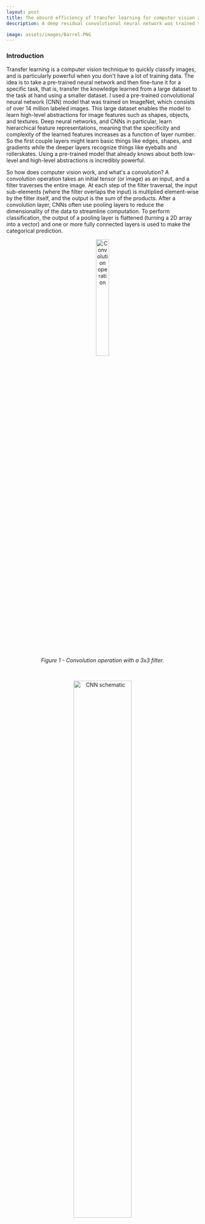 ```yaml
---
layout: post
title: The absurd efficiency of transfer learning for computer vision and machine learning
description: A deep residual convolutional neural network was trained to identify barrelling waves!

image: assets/images/Barrel.PNG
---
```


### Introduction

Transfer learning is a computer vision technique to quickly classify images, and is particularly powerful when you don't have a lot of training data. The idea is to take a pre-trained neural network and then fine-tune it for a specific task, that is, transfer the knowledge learned from a large dataset to the task at hand using a smaller dataset. I used a pre-trained convolutional neural network (CNN) model that was trained on ImageNet, which consists of over 14 million labeled images. This large dataset enables the model to learn high-level abstractions for image features such as shapes, objects, and textures. Deep neural networks, and CNNs in particular, learn hierarchical feature representations, meaning that the specificity and complexity of the learned features increases as a function of layer number. So the first couple layers might learn basic things like edges, shapes, and gradients while the deeper layers recognize things like eyeballs and rollerskates. Using a pre-trained model that already knows about both low-level and high-level abstractions is incredibly powerful.

So how does computer vision work, and what's a convolution? A convolution operation takes an initial tensor (or image) as an input, and a filter traverses the entire image. At each step of the filter traversal, the input sub-elements (where the filter overlaps the input) is multiplied element-wise by the filter itself, and the output is the sum of the products. After a convolution layer, CNNs often use pooling layers to reduce the dimensionality of the data to streamline computation. To perform classification, the output of a pooling layer is flattened (turning a 2D array into a vector) and one or more fully connected layers is used to make the categorical prediction.


<center>
<figure>
  <img src="{{site.url}}/assets/images/convolution.gif" alt="Convolution operation" height="28%" width = "28%"/>
  <figcaption>
  	<em>Figure 1 - Convolution operation with a 3x3 filter.</em>
  </figcaption>
</figure>
</center>
<p>&nbsp;</p>

<center>
<figure>
  <img src="{{site.url}}/assets/images/LeNet5.png" alt="CNN schematic" height="60%" width = "60%"/>
  <figcaption>
  	<em>Figure 2 - Example of a 7 layer CNN. In practice, CNNs can have 50 layers or more. </em>
  </figcaption>
</figure>
</center>
<p>&nbsp;</p>


### Vanishing Gradients and Residual Networks

Deep CNNs with multiple layers can be tricky to train due to the problem of vanishing gradients. Recall that in a CNN, the [filter weights are learned using backpropagation](https://becominghuman.ai/back-propagation-in-convolutional-neural-networks-intuition-and-code-714ef1c38199){:target="_blank"}. This process consist of minimizing the prediction error by adjusting network weights using the gradient of the loss function. Calculating the gradient is just a matter of applying the chain rule you learned in basic calculus. The problem is that when the network is too deep, the chain rule becomes very long, and multiplying small numbers again and again will quickly make the product shrink to zero. When that happens, the weights cannot update their values during training and the network error remains large. In other words, the network doesn't learn.


<center>
<figure>
  <img src="{{site.url}}/assets/images/ResNet.PNG" alt="Residual block" height="350%" width = "35%"/>
  <figcaption>
    <em>Figure 3 - A building block for Residual learning.</em>
  </figcaption>
</figure>
</center>
<p>&nbsp;</p>

Residual Networks (ResNets) are a modified version of CNNs and solve the problem of vanishing gradients using a residual architecture, which consist of skip connections, or identity mappings, that are added to a layer's output. Therefore the output of a residual block consists of the sum of two terms: the layer's normal nonlinear activation, and the original input to the residual block (Figure 3). By doing this, vanishing gradients are avoided because the gradients can flow directly through the skip connections backwards from later layers to initial filters. Variants of this idea include networks with all layers connected to each other (DenseNet), and networks that use forget gates to control how much information flows to the next time step (Long Term Short Memory, or LSTM).


<center>
<figure>
  <img src="{{site.url}}/assets/images/training_data.PNG" alt="Training images" height="80%" width = "80%"/>
  <figcaption>
  	<em>
      Figure 4 - Random selection of training data and the image labels (Lake, Ocean, Surfing, Tubes). Surprisingly, even with a relatively small amount of training data, transfer learning can properly classify these types of images with high accuracy.
    </em>
  </figcaption>
</figure>
</center>
<p>&nbsp;</p>



### Procedure
I used about 200 images for training and labeled them according to following categories: Lake, Ocean, Surfing, Tubes, (only 50 or so images in each category). 80 images were used for validation, and these were different images than the training dataset, of course. I chose these images because

1) Waves are beautiful and I love riding them, and
2) I wanted to make the image classification task challenging by using water in all the images.

A pre-trained ResNet model with 34 layers was used (over 21 million model parameters). The trick to transfer learning is to initially restrict training on the new set of data to the last group of layers in the network. After this initial training, the weights for the entire network can be updated, if needed, but you should use different learning rates for different layers of the network. The reason is that the weights in the lowest layers should not be changed much, as these layers have already been pre-trained to detect basic features such as edges and outlines using ImageNet. During training on our set of data, the last group of layers in the network gets a higher learning rate so that the high level features that are specific to our dataset, such as the circular shape of barrelling waves and the various body positions of surfers, are learned.

In addition to transfer learning, I used the [one cycle learning rate policy](https://towardsdatascience.com/finding-good-learning-rate-and-the-one-cycle-policy-7159fe1db5d6){:target="_blank"}, meaning that the learning rate was increased initially, and then decreased. The purpose of doing this is to prevent the network from getting stuck in local minima of the loss function.


### Results 
The confusion matrix in Figure 5 summarizes the performance of the image classification ResNet model on the validation dataset. The table shows the number images that lie in each matrix cell of actual versus predicted categories. A model with perfect accuracy would only have finite numbers along the diagonal and zeros everywhere else. Keep in mind the model never saw these validation images during training, so the performance is actually quite amazing considering how small the training data set was. Using just a handful of training passes through the data (10x one cycles), **the model accuracy for the validation images is over 93%** (only 5 incorrectly classified images out of 80). Figure 6 shows a random sample of correctly classified images, as well as the incorrect predictions. It's not too surprising that the model classifies some of these images incorrectly because similar images they were not common or were non-existent in the training dataset (such as the image of the aerial shot shown in the upper right corner of Figure 6). In addition, the model provides information about whether or not you should trust the prediction, because the last layer of the neural network outputs a probability (softmax activation function). In general, the probabilities are less than 0.5 for the incorrect predictions, showing that you could filter the output if you needed a high true positive rate (although your false negative rate would increase).

So hopefully I've convinced you that using a pre-trained model is extremely powerful. Just as with computer vision, natural language processing (NLP) models can also benefit from transfer learning. [Here](https://arxiv.org/abs/1708.00107){:target="_blank"} is a paper demonstrating this technique for common NLP tasks such as sentiment analysis, question classification, and question answering. And [here](https://arxiv.org/abs/2005.14165){:target="_blank"} is a paper that takes this concept to the next level and tests few-shot learning with the GPT-3 language model.



<center>
<figure>
  <img src="{{site.url}}/assets/images/Confusion_matrix.PNG" alt="Confusion matrix" height="35%" width = "35%"/>
  <figcaption>
  	<em>Figure 5 - Confusion matrix showing that the majority of validation images are classified correctly.</em>
  </figcaption>
</figure>
</center>
<p>&nbsp;</p>


<center>
<figure>
  <img src="{{site.url}}/assets/images/ResNet_predictions.PNG" alt="Predictions" height="50%" width = "50%"/>
  <figcaption>
  	<em>Figure 6 - The predicted and actual categories of some of the validation images. The 5 incorrectly labeled images are shown here, along with some of the correctly labeled images. Apparently the arc-shaped outline of the lake was interpreted as a barrelling wave (i.e., Tube) in the 2<sup>nd</sup> image. Also, the network incorrectly thought that two images of mushy waves were actually tubes. However, overall the network is extremely accurate!</em>
  </figcaption>
</figure>
</center>
<p>&nbsp;</p>



### Credits
Images were pulled from Google Images, and I used the [fastai library](https://github.com/fastai/fastai){:target="_blank"} to train the ResNets for this project.
